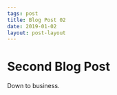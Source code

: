 ```yaml
---
tags: post
title: Blog Post 02
date: 2019-01-02
layout: post-layout
---
```


# Second Blog Post
Down to business.
